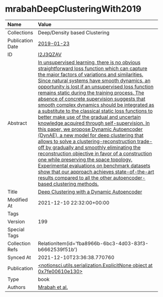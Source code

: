 # mrabahDeepClusteringWith2019
| Name             | Value                                                                                                                                                                                                                                                                                                                                                                                                                                                                                                                                                                                                                                                                                                                                                                                                                                                                                                                                                                                                                                                                                        |
|:-----------------|:---------------------------------------------------------------------------------------------------------------------------------------------------------------------------------------------------------------------------------------------------------------------------------------------------------------------------------------------------------------------------------------------------------------------------------------------------------------------------------------------------------------------------------------------------------------------------------------------------------------------------------------------------------------------------------------------------------------------------------------------------------------------------------------------------------------------------------------------------------------------------------------------------------------------------------------------------------------------------------------------------------------------------------------------------------------------------------------------|
| Collections      | Deep/Density based Clustering                                                                                                                                                                                                                                                                                                                                                                                                                                                                                                                                                                                                                                                                                                                                                                                                                                                                                                                                                                                                                                                                |
| Publication Date | [2019-01-23](<notionsci.utils.serialization.ExplicitNone object at 0x7fe00610ba00>)                                                                                                                                                                                                                                                                                                                                                                                                                                                                                                                                                                                                                                                                                                                                                                                                                                                                                                                                                                                                          |
| ID               | [I2J3QZAV](<notionsci.utils.serialization.ExplicitNone object at 0x7fe00610bb20>)                                                                                                                                                                                                                                                                                                                                                                                                                                                                                                                                                                                                                                                                                                                                                                                                                                                                                                                                                                                                            |
| Abstract         | [In unsupervised learning, there is no obvious straightforward loss function which can capture the major factors of variations and similarities. Since natural systems have smooth dynamics, an opportunity is lost if an unsupervised loss function remains static during the training process. The absence of concrete supervision suggests that smooth complex dynamics should be integrated as a substitute to the classical static loss functions to better make use of the gradual and uncertain knowledge acquired through self-supervision. In this paper, we propose Dynamic Autoencoder (DynAE), a new model for deep clustering that allows to solve a clustering-reconstruction trade-off by gradually and smoothly eliminating the reconstruction objective in favor of a construction one while preserving the space topology. Experimental evaluations on benchmark datasets show that our approach achieves state-of-the-art results compared to all the other autoencoder-based clustering methods.](<notionsci.utils.serialization.ExplicitNone object at 0x7fe00610bc40>) |
| Title            | [Deep Clustering with a Dynamic Autoencoder](<notionsci.utils.serialization.ExplicitNone object at 0x7fe00610bd60>)                                                                                                                                                                                                                                                                                                                                                                                                                                                                                                                                                                                                                                                                                                                                                                                                                                                                                                                                                                          |
| Modified At      | 2021-12-10 22:32:00+00:00                                                                                                                                                                                                                                                                                                                                                                                                                                                                                                                                                                                                                                                                                                                                                                                                                                                                                                                                                                                                                                                                    |
| Tags             |                                                                                                                                                                                                                                                                                                                                                                                                                                                                                                                                                                                                                                                                                                                                                                                                                                                                                                                                                                                                                                                                                              |
| Version          | 199                                                                                                                                                                                                                                                                                                                                                                                                                                                                                                                                                                                                                                                                                                                                                                                                                                                                                                                                                                                                                                                                                          |
| Special Tags     |                                                                                                                                                                                                                                                                                                                                                                                                                                                                                                                                                                                                                                                                                                                                                                                                                                                                                                                                                                                                                                                                                              |
| Collection Refs  | RelationItem(id='fba8966b-6bc3-4d03-83f3-b6662539f51b')                                                                                                                                                                                                                                                                                                                                                                                                                                                                                                                                                                                                                                                                                                                                                                                                                                                                                                                                                                                                                                      |
| Synced At        | 2021-12-10T23:36:38.770760                                                                                                                                                                                                                                                                                                                                                                                                                                                                                                                                                                                                                                                                                                                                                                                                                                                                                                                                                                                                                                                                   |
| Publication      | [<notionsci.utils.serialization.ExplicitNone object at 0x7fe00610e130>](<notionsci.utils.serialization.ExplicitNone object at 0x7fe00610e130>)                                                                                                                                                                                                                                                                                                                                                                                                                                                                                                                                                                                                                                                                                                                                                                                                                                                                                                                                               |
| Type             | book                                                                                                                                                                                                                                                                                                                                                                                                                                                                                                                                                                                                                                                                                                                                                                                                                                                                                                                                                                                                                                                                                         |
| Authors          | [Mrabah et al.](<notionsci.utils.serialization.ExplicitNone object at 0x7fe00610e2e0>)                                                                                                                                                                                                                                                                                                                                                                                                                                                                                                                                                                                                                                                                                                                                                                                                                                                                                                                                                                                                       |

